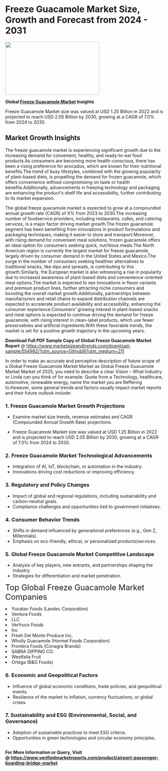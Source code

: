 <H1>Freeze Guacamole Market Size, Growth and Forecast from 2024 - 2031</H1><img class="aligncenter size-medium wp-image-584254" src="https://thirdeyenews.in/wp-content/uploads/2024/09/Global-Market-Research-300x168.jpeg" alt="" width="300" height="168" /><p><strong>Global&nbsp;<a href="https://www.marketsizeandtrends.com/download-sample/554982/?utm_source=Github8j?utm_medium=211">Freeze Guacamole Market</a> Insights</strong></p><p>Freeze Guacamole Market size was valued at USD 1.25 Billion in 2022 and is projected to reach USD 2.05 Billion by 2030, growing at a CAGR of 7.0% from 2024 to 2030.</p><p><h2>Market Growth Insights</h2> <p>The freeze guacamole market is experiencing significant growth due to the increasing demand for convenient, healthy, and ready-to-eat food products.As consumers are becoming more health-conscious, there has been a rising preference for avocados, which are known for their nutritional benefits.The trend of busy lifestyles, combined with the growing popularity of plant-based diets, is propelling the demand for frozen guacamole, which offers convenience without compromising on taste or health benefits.Additionally, advancements in freezing technology and packaging are enhancing the product's shelf life and accessibility, further contributing to its market expansion.</p> <p>The global freeze guacamole market is expected to grow at a compounded annual growth rate (CAGR) of X% from 2023 to 2030.The increasing number of foodservice providers, including restaurants, cafes, and catering services, is a major factor driving market growth.The frozen guacamole segment has been benefiting from innovations in product formulations and packaging techniques, making it easier to store and transport.Moreover, with rising demand for convenient meal solutions, frozen guacamole offers an ideal option for consumers seeking quick, nutritious meals.The North American region is currently the largest market for freeze guacamole, largely driven by consumer demand in the United States and Mexico.The surge in the number of consumers seeking healthier alternatives to traditional snacks, like dips and spreads, is contributing to this growth.Similarly, the European market is also witnessing a rise in popularity due to increased awareness of plant-based diets and convenience-oriented meal options.The market is expected to see innovations in flavor variants and premium product lines, further attracting niche consumers and boosting the overall market growth.Additionally, partnerships between manufacturers and retail chains to expand distribution channels are expected to accelerate product availability and accessibility, enhancing the consumer experience.Consumers' growing interest in plant-based snacks and meal options is expected to continue driving the demand for freeze guacamole, with rising interest in clean-label products, which use fewer preservatives and artificial ingredients.With these favorable trends, the market is set for a positive growth trajectory in the upcoming years.</p> <p><span class=""><strong>Download Full PDF Sample Copy of Global Freeze Guacamole Market Report</strong> @ <a href="https://www.marketsizeandtrends.com/download-sample/554982/?utm_source=Github8j?utm_medium=211" target="_blank">https://www.marketsizeandtrends.com/download-sample/554982/?utm_source=Github8j?utm_medium=211</a></span></p><p>In order to make an accurate and perceptive description of future scope of a Global&nbsp;Freeze Guacamole Market Market as Global&nbsp;Freeze Guacamole Market Market of 2025, you need to describe a clear Vision &ndash; What Industry or Linda can you think of for example: Quote from a Technology, healthcare, automotive, renewable energy, name the market you are Reffering to.However, some general trends and factors usually impact market reports and their future outlook include:</p><h3>1.&nbsp;<strong>Freeze Guacamole Market Growth Projections</strong></h3><ul><li>Examine market size trends, revenue estimates and CAGR (Compounded Annual Growth Rate) projections.</li><li><p>Freeze Guacamole Market size was valued at USD 1.25 Billion in 2022 and is projected to reach USD 2.05 Billion by 2030, growing at a CAGR of 7.0% from 2024 to 2030.</p></li></ul><h3>2.&nbsp;<strong>Freeze Guacamole Market Technological Advancements</strong></h3><ul><li>Integration of AI, IoT, blockchain, or automation in the industry.</li><li>Innovations driving cost reductions or improving efficiency.</li></ul><h3>3.&nbsp;<strong>Regulatory and Policy Changes</strong></h3><ul><li>Impact of global and regional regulations, including sustainability and carbon-neutral goals.</li><li>Compliance challenges and opportunities tied to government initiatives.</li></ul><h3>4.&nbsp;<strong>Consumer Behavior Trends</strong></h3><ul><li>Shifts in demand influenced by generational preferences (e.g., Gen Z, Millennials).</li><li>Emphasis on eco-friendly, ethical, or personalized products/services.</li></ul><h3>5.&nbsp;<strong>Global Freeze Guacamole Market Competitive Landscape</strong></h3><ul><li>Analysis of key players, new entrants, and partnerships shaping the industry.</li><li>Strategies for differentiation and market penetration.</li></ul><p data-pm-slice="1 1 []"><span style="color: inherit; font-family: inherit; font-size: 25px;">Top Global Freeze Guacamole Market Companies</span></p><div class="" data-test-id=""><p><li>Yucatan Foods (Landec Corporation)</li><li> Ventura Foods</li><li> LLC</li><li> Verfruco Foods</li><li> Inc</li><li> Fresh Del Monte Produce Inc.</li><li> Wholly Guacamole (Hormel Foods Corporation)</li><li> Frontera Foods (Conagra Brands)</li><li> SABRA DIPPING CO.</li><li> Westfalia Fruit</li><li> Ortega (B&G Foods)</li></p></div><h3>6.&nbsp;<strong>Economic and Geopolitical Factors</strong></h3><ul><li>Influence of global economic conditions, trade policies, and geopolitical events.</li><li>Resilience of the market to inflation, currency fluctuations, or global crises.</li></ul><h3>7.&nbsp;<strong>Sustainability and ESG (Environmental, Social, and Governance)</strong></h3><ul><li>Adoption of sustainable practices to meet ESG criteria.</li><li>Opportunities in green technologies and circular economy principles.</li></ul><h2><strong style="font-size: 14px;">For More Information or Query, Visit @&nbsp;</strong><a style="background-color: #ffffff; font-size: 14px;" href="https://www.marketsizeandtrends.com/report/freeze-guacamole-market/" target="_blank">https://www.verifiedmarketreports.com/product/airport-passenger-boarding-bridge-market</a></h2>